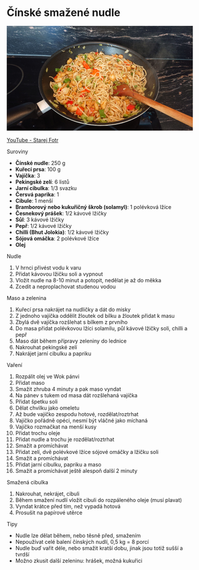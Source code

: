 # Čínské smažené nudle

![Čínské smažené nudle](cinske_smazene_nudle.png)

[YouTube - Starej Fotr](https://www.youtube.com/watch?v=Z3iSVL95--E&feature=youtu.be&ab_channel=StarejFotr)

Suroviny

* **Čínské nudle**: 250 g
* **Kuřecí prsa**: 100 g
* **Vajíčka**: 3
* **Pekingské zelí**: 6 listů
* **Jarní cibulka**: 1/3 svazku
* **Čersvá paprika**: 1
* **Cibule**: 1 menší
* **Bramborový nebo kukuřičný škrob (solamyl)**: 1 polévková lžíce
* **Česnekový prášek**: 1/2 kávové lžičky
* **Sůl**: 3 kávové lžičky
* **Pepř**: 1/2 kávové lžičky
* **Chilli (Bhut Jolokia)**: 1/2 kávové lžičky
* **Sójová omáčka**: 2 polévkové lžíce
* **Olej**

Nudle

1. V hrnci přivést vodu k varu
2. Přidat kávovou lžičku soli a vypnout
3. Vložit nudle na 8-10 minut a potopit, nedělat je až do měkka
4. Zcedit a neproplachovat studenou vodou

Maso a zelenina

1. Kuřecí prsa nakrájet na nudličky a dát do misky
2. Z jednoho vajíčka oddělit žloutek od bílku a žloutek přidat k masu
3. Zbylá dvě vajíčka rozšlehat s bílkem z prvního
4. Do masa přidat polévkovou lžíci solamilu, půl kávové lžičky soli, chilli a pepř
5. Maso dát během přípravy zeleniny do lednice
6. Nakrouhat pekingské zelí
7. Nakrájet jarní cibulku a papriku

Vaření

1. Rozpálit olej ve Wok pánvi
2. Přidat maso
3. Smažit zhruba 4 minuty a pak maso vyndat
4. Na pánev s tukem od masa dát rozšlehaná vajíčka
5. Přidat špetku soli
6. Dělat chvilku jako omeletu
7. Až bude vajíčko zespodu hotové, rozdělat/roztrhat
8. Vajíčko pořádně opéci, nesmí být vláčné jako míchaná
9. Vajíčko rozmačkat na menší kusy
10. Přidat trochu oleje
11. Přidat nudle a trochu je rozdělat/roztrhat
12. Smažit a promíchávat
13. Přidat zelí, dvě polévkové lžíce sójové omáčky a lžičku soli
14. Smažit a promíchávat
15. Přidat jarní cibulku, papriku a maso
16. Smažit a promíchávat ještě alespoň další 2 minuty

Smažená cibulka

1. Nakrouhat, nekrájet, cibuli
2. Během smažení nudlí vložit cibuli do rozpáleného oleje (musí plavat)
3. Vyndat krátce před tím, než vypadá hotová
4. Prosušit na papírové utěrce

Tipy

* Nudle lze dělat během, nebo těsně před, smažením
* Nepoužívat celé balení čínských nudlí, 0,5 kg = 8 porcí
* Nudle buď vařit déle, nebo smažit kratší dobu, jinak jsou totiž sušší a tvrdší
* Možno zkusit další zeleninu: hrášek, možná kukuřici

